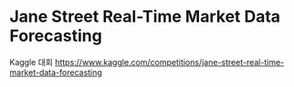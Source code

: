 # Jane Street Real-Time Market Data Forecasting
Kaggle 대회
https://www.kaggle.com/competitions/jane-street-real-time-market-data-forecasting
